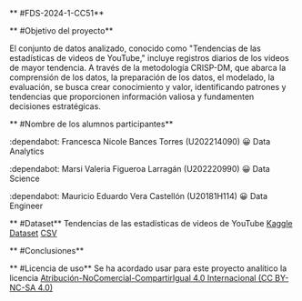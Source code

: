 ** #FDS-2024-1-CC51**

** #Objetivo del proyecto**

El conjunto de datos analizado, conocido como "Tendencias de las estadísticas de videos de YouTube," incluye registros diarios de los videos de mayor tendencia. A través de la metodología CRISP-DM, que abarca la comprensión de los datos, la preparación de los datos, el modelado, la evaluación, se busca crear conocimiento y valor, identificando patrones y tendencias que proporcionen información valiosa y fundamenten decisiones estratégicas.


** #Nombre de los alumnos participantes**

:dependabot:	Francesca Nicole Bances Torres  (U202214090)  :grinning:	 Data Analytics 
 
:dependabot:	Marsi Valeria Figueroa Larragán (U202220990)  :grinning:	 Data Science                                     

:dependabot:	Mauricio Eduardo Vera Castellón (U20181H114)  :grinning:	 Data Engineer    


** #Dataset**
Tendencias de las estadísticas de videos de YouTube [Kaggle Dataset](https://www.kaggle.com/datasets/datasnaek/youtube-new)
[CSV](Data/CAvideos_cc50_202101.csv)
 
** #Conclusiones**



** #Licencia de uso**
Se ha acordado usar para este proyecto analítico la licencia  [Atribución-NoComercial-CompartirIgual 4.0 Internacional (CC BY-NC-SA 4.0)](https://creativecommons.org/licenses/by-nc-sa/4.0/deed.es)

